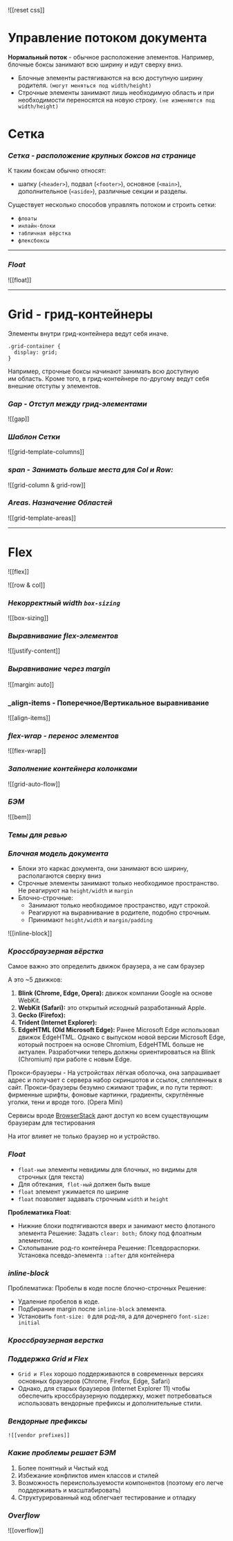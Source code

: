 ![[reset css]]

# Управление потоком документа

**Нормальный поток** - обычное расположение элементов. Например, блочные боксы занимают всю ширину и идут сверху вниз.

- Блочные элементы растягиваются на всю доступную ширину родителя. `(могут меняться под width/height)`
- Строчные элементы занимают лишь необходимую область и при необходимости переносятся на новую строку. `(не изменяются под width/height)`

# Сетка

### _Сетка - расположение крупных боксов на странице_

К таким боксам обычно относят:
- шапку (`<header>`), подвал (`<footer>`), основное (`<main>`), дополнительное (`<aside>`), различные секции и разделы.

Существует несколько способов управлять потоком и строить сетки:
- `флоаты`
- `инлайн-блоки`
- `табличная вёрстка`
- `флексбоксы`

---
### *Float*

![[float]]

---
# Grid - грид-контейнеры

Элементы внутри грид-контейнера ведут себя иначе.

```
.grid-container {
  display: grid;
}
```

Например, строчные боксы начинают занимать всю доступную им область.
Кроме того, в грид-контейнере по-другому ведут себя внешние отступы у элементов.

### _Gap - Отступ между грид-элементами_

![[gap]]

### _Шаблон Сетки_

![[grid-template-columns]]

### _span - Занимать больше места для Col и Row:_

![[grid-column & grid-row]]

### _Areas. Назначение Областей_

![[grid-template-areas]]

---
# Flex

![[flex]]

![[row & col]]

### _Некорректный width `box-sizing`_

![[box-sizing]]

### _Выравнивание flex-элементов_

![[justify-content]]

### _Выравнивание через margin_

![[margin꞉ auto]]

### _align-items - Поперечное/Вертикальное выравнивание 

![[align-items]]

### _flex-wrap - перенос элементов_

![[flex-wrap]]

### _Заполнение контейнера колонками_

![[grid-auto-flow]]

### *БЭМ*

![[bem]]

### *Темы для ревью*

### *Блочная модель документа*

- Блоки это каркас документа, они занимают всю ширину, располагаются сверху вниз
- Строчные элементы занимают только необходимое пространство. Не реагируют на `height/width` и `margin`
- Блочно-строчные: 
	- Занимают только необходимое пространство, идут строкой.
	- Реагируют на выравнивание в родителе, подобно строчным.
	- Принимают `height/width` и `margin/padding`

![[inline-block]]

### *Кроссбраузерная вёрстка*

Самое важно это определить движок браузера, а не сам браузер

А это ~5 движков: 
1. **Blink (Chrome, Edge, Opera):** движок компании Google на основе WebKit.
2. **WebKit (Safari):** это открытый исходный разработанный Apple.  
3. **Gecko (Firefox):**
4. **Trident (Internet Explorer):**
5. **EdgeHTML (Old Microsoft Edge):** Ранее Microsoft Edge использовал движок EdgeHTML. Однако с выпуском новой версии Microsoft Edge, который построен на основе Chromium, EdgeHTML больше не актуален. Разработчики теперь должны ориентироваться на Blink (Chromium) при работе с новым Edge.

Прокси-браузеры - На устройствах лёгкая оболочка, она запрашивает адрес и получает с сервера набор скриншотов и ссылок, слепленных в сайт. 
Прокси-браузеры безумно сжимают трафик, и по пути теряют: фирменные шрифты, фоновые картинки, градиенты, скруглённые уголки, тени и вроде того. (Opera Mini)

Сервисы вроде [BrowserStack](https://www.browserstack.com/)  дают доступ ко всем существующим браузерам для тестирования

На итог влияет не только браузер но и устройство.

### *Float*

-  `float-ные` элементы невидимы для блочных, но видимы для строчных (для текста)
- Для обтекания,` flot-ный` должен быть выше
- `float` элемент ужимается по ширине
- `float` позволяет задавать строчным `width` и `height`

**Проблематика Float**:
- Нижние блоки подтягиваются вверх и занимают место флотаного элемента
  Решение: Задать `clear: both;` блоку под флоатным элементом.
- Схлопывание род-го контейнера
  Решение: Псевдораспорки. Установка псевдо-элемента `::after` для контейнера

### *inline-block*

Проблематика:  Пробелы в коде после блочно-строчных
Решение: 
- Удаление пробелов в коде. 
- Подбирание margin после `inline-block` элемента.
- Установить `font-size: 0` для род-ля, а для дочернего `font-size: initial`

### *Кроссбраузерная верстка*

### *Поддержка Grid и Flex*

- `Grid и Flex`  хорошо поддерживаются в современных версиях основных браузеров (Chrome, Firefox, Edge, Safari)
- Однако, для старых браузеров (Internet Explorer 11) чтобы обеспечить кроссбраузерную поддержку, может потребоваться использовать вендорные префиксы и дополнительные стили.

### *Вендорные префиксы*
	![[vendor prefixes]]

### *Какие проблемы решает БЭМ*

1. Более понятный и Чистый код
2. Избежание конфликтов имен классов и стилей
3. Возможность переиспользуемости компонентов (поэтому его легче поддерживать и масштабировать)
5. Структурированный код облегчает тестирование и отладку

### *Overflow*

![[overflow]]
